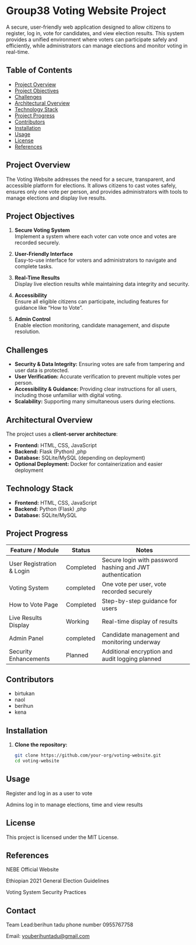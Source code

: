 # Group38 Voting Website Project

A secure, user-friendly web application designed to allow citizens to register, log in, vote for candidates, and view election results. This system provides a unified environment where voters can participate safely and efficiently, while administrators can manage elections and monitor voting in real-time.

## Table of Contents
- [Project Overview](#project-overview)
- [Project Objectives](#project-objectives)
- [Challenges](#challenges)
- [Architectural Overview](#architectural-overview)
- [Technology Stack](#technology-stack)
- [Project Progress](#project-progress)
- [Contributors](#contributors)
- [Installation](#installation)
- [Usage](#usage)
- [License](#license)
- [References](#references)

## Project Overview
The Voting Website addresses the need for a secure, transparent, and accessible platform for elections. It allows citizens to cast votes safely, ensures only one vote per person, and provides administrators with tools to manage elections and display live results.

## Project Objectives
1. **Secure Voting System**  
   Implement a system where each voter can vote once and votes are recorded securely.

2. **User-Friendly Interface**  
   Easy-to-use interface for voters and administrators to navigate and complete tasks.

3. **Real-Time Results**  
   Display live election results while maintaining data integrity and security.

4. **Accessibility**  
   Ensure all eligible citizens can participate, including features for guidance like “How to Vote”.

5. **Admin Control**  
   Enable election monitoring, candidate management, and dispute resolution.

## Challenges
- **Security & Data Integrity:** Ensuring votes are safe from tampering and user data is protected.  
- **User Verification:** Accurate verification to prevent multiple votes per person.  
- **Accessibility & Guidance:** Providing clear instructions for all users, including those unfamiliar with digital voting.  
- **Scalability:** Supporting many simultaneous users during elections.  

## Architectural Overview
The project uses a **client-server architecture**:
- **Frontend:** HTML, CSS, JavaScript  
- **Backend:** Flask (Python) ,php 
- **Database:** SQLite/MySQL (depending on deployment)  
- **Optional Deployment:** Docker for containerization and easier deployment  

## Technology Stack
- **Frontend:** HTML, CSS, JavaScript  
- **Backend:** Python (Flask) ,php
- **Database:** SQLite/MySQL   

## Project Progress

| Feature / Module | Status | Notes |
|-----------------|--------|-------|
| User Registration & Login | Completed | Secure login with password hashing and JWT authentication |
| Voting System | completed| One vote per user, vote recorded securely |
| How to Vote Page | Completed | Step-by-step guidance for users |
| Live Results Display | Working | Real-time display of results |
| Admin Panel | completed | Candidate management and monitoring underway |
| Security Enhancements | Planned | Additional encryption and audit logging planned |

## Contributors
- birtukan
-  naol 
- berihun
- kena
  

## Installation

1. **Clone the repository:**
   ```bash
   git clone https://github.com/your-org/voting-website.git
   cd voting-website

## Usage


   Register and log in as a user to vote

   Admins log in to manage elections, time and view results   

##  License

   This project is licensed under the MIT License.

##  References

   NEBE Official Website

   Ethiopian 2021 General Election Guidelines

   Voting System Security Practices

## Contact
   Team Lead:berihun tadu
 phone number 0955767758

Email: youberihuntadu@gmail.com



